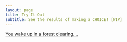 ```yaml
---
layout: page
title: Try It Out
subtitle: See the results of making a CHOICE! [WIP]
---
```


<a href="{{'/game/Forest_Clearing.html' | relative_url }}"/>You wake up in a forest clearing....</a>
